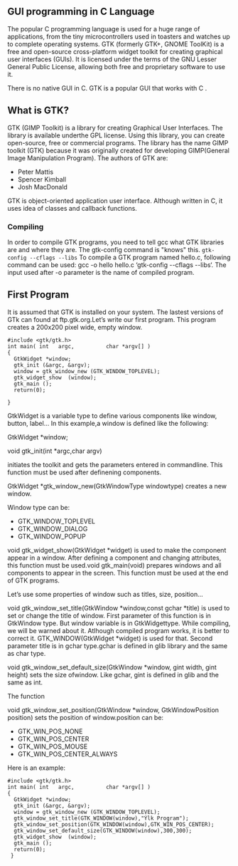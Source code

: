 ## GUI programming in C Language

The popular C programming language is used for a huge range of applications,
from the tiny microcontrollers used in toasters and watches up to complete
operating systems. GTK (formerly GTK+, GNOME ToolKit) is a free and open-source cross-platform widget toolkit for creating graphical user interfaces (GUIs). It is licensed under the terms of the GNU Lesser General Public License, allowing both free and proprietary software to use it.

There is no native GUI in C. GTK is a popular GUI that works with C .

## What is GTK?
GTK (GIMP Toolkit) is a library for creating Graphical User Interfaces. The library is available underthe GPL license. Using this library, you can create open-source, free or commercial programs.
The library has the name GIMP toolkit (GTK) because it was originally created for developing GIMP(General Image Manipulation Program). 
The authors of GTK are:
-  Peter Mattis
-  Spencer Kimball
-  Josh MacDonald

GTK is object-oriented application user interface. Although written in C, it uses idea of classes and callback functions.

### Compiling
In order to compile GTK programs, you need to tell gcc what GTK libraries are and where they are. The gtk-config command is "knows" this.
``` gtk-config --cflags --libs ```
To compile a GTK program named hello.c, following command can be used: gcc -o hello hello.c ‘gtk-config --cflags --libs‘.
The input used after -o parameter is the name of compiled program. 

## First Program 
It is assumed that GTK is installed on your system. The lastest versions of GTk can found at ftp.gtk.org.Let’s write our first program. 
This program creates a 200x200 pixel wide, empty window.

```
#include <gtk/gtk.h>
int main( int   argc,          char *argv[] )
{ 
  GtkWidget *window;   
  gtk_init (&argc, &argv);    
  window = gtk_window_new (GTK_WINDOW_TOPLEVEL);  
  gtk_widget_show  (window);    
  gtk_main ();
  return(0);
  
} 
```


GtkWidget is a variable type to define various components like window, button, label... 
In this example,a window is defined like the following:

GtkWidget *window;

void gtk_init(int *argc,char argv) 

initiates the toolkit and gets the parameters entered in commandline. This function must be used after definening components.

GtkWidget *gtk_window_new(GtkWindowType windowtype) creates a new window.

Window type can be:
- GTK_WINDOW_TOPLEVEL
- GTK_WINDOW_DIALOG
- GTK_WINDOW_POPUP

void gtk_widget_show(GtkWidget *widget) is used to make the component appear in a window. After defining a component and changing attributes, this function must be used.void gtk_main(void) prepares windows and all components to appear in the screen. This function must be used at the end of GTK programs.

Let’s use some properties of window such as titles, size, position...

void gtk_window_set_title(GtkWindow *window,const gchar *title) is used to set or change the title of window. 
First parameter of this function is in GtkWindow type. But window variable is in GtkWidgettype. While compiling, we will be warned about it. Atlhough compiled program works, it is better to correct it. GTK_WINDOW(GtkWidget *widget) is used for that.
Second parameter title is in gchar type.gchar is defined in glib library and the same as char type.

void gtk_window_set_default_size(GtkWindow *window, gint width, gint height) sets the size ofwindow. Like gchar, gint is defined in glib and the same as int.

The function

void gtk_window_set_position(GtkWindow *window, GtkWindowPosition position)
sets the position of window.position can be:
- GTK_WIN_POS_NONE
- GTK_WIN_POS_CENTER
- GTK_WIN_POS_MOUSE
- GTK_WIN_POS_CENTER_ALWAYS

Here is an example:
```
#include <gtk/gtk.h>
int main( int   argc,          char *argv[] )
{
  GtkWidget *window; 
  gtk_init (&argc, &argv);  
  window = gtk_window_new (GTK_WINDOW_TOPLEVEL);  
  gtk_window_set_title(GTK_WINDOW(window),"Ýlk Program");  
  gtk_window_set_position(GTK_WINDOW(window),GTK_WIN_POS_CENTER);  
  gtk_window_set_default_size(GTK_WINDOW(window),300,300);    
  gtk_widget_show  (window);    
  gtk_main ();    
  return(0);
 }
 ```
